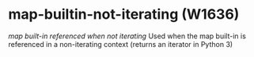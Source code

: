 # map-builtin-not-iterating (W1636)
*map built-in referenced when not iterating* Used when the map built-in
is referenced in a non-iterating context (returns an iterator in Python
3)

